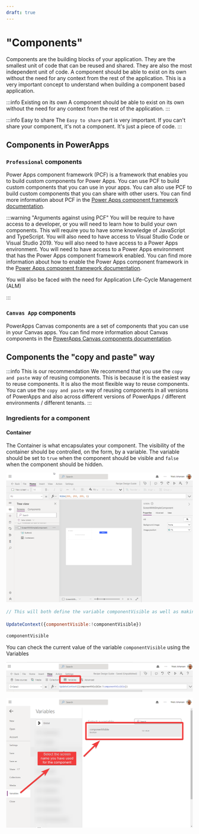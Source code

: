 ```yaml
---
draft: true
---
```

# "Components"

Components are the building blocks of your application. They are the smallest unit of code that can be reused and shared. They are also the most independent unit of code. A component should be able to exist on its own without the need for any context from the rest of the application. This is a very important concept to understand when building a component based application.

:::info Existing on its own
A component should be able to exist on its own without the need for any context from the rest of the application.
:::

:::info Easy to share
The `Easy to share` part is very important. If you can't share your component, it's not a component. It's just a piece of code. 
:::



## Components in PowerApps

### `Professional` components

Power Apps component framework (PCF) is a framework that enables you to build custom components for Power Apps. You can use PCF to build custom components that you can use in your apps. You can also use PCF to build custom components that you can share with other users. You can find more information about PCF in the [Power Apps component framework documentation](https://learn.microsoft.com/en-us/power-apps/developer/component-framework/overview).

:::warning "Arguments against using PCF"
You will be require to have access to a developer, or you will need to learn how to build your own components. This will require you to have some knowledge of JavaScript and TypeScript. You will also need to have access to Visual Studio Code or Visual Studio 2019. You will also need to have access to a Power Apps environment. You will need to have access to a Power Apps environment that has the Power Apps component framework enabled. You can find more information about how to enable the Power Apps component framework in the [Power Apps component framework documentation](https://docs.microsoft.com/en-us/powerapps/developer/component-framework/enable-pcf).

You will also be faced with the need for  Application Life-Cycle Management (ALM)

:::

### `Canvas App` components
PowerApps Canvas components are a set of components that you can use in your Canvas apps. You can find more information about Canvas components in the [PowerApps Canvas components documentation](https://learn.microsoft.com/en-us/power-apps/maker/canvas-apps/create-component).




## Components the "copy and paste" way
:::info This is our recommendation
We recommend that you use the `copy and paste` way of reusing components. This is because it is the easiest way to reuse components. It is also the most flexible way to reuse components. You can use the `copy and paste` way of reusing components in all versions of PowerApps and also across different versions of PowerApps  / different environments / different tenants.
:::

### Ingredients for a component

#### Container
The Container is what encapsulates your component. The visibility of the container should be controlled, on the form, by a variable. The variable should be set to `true` when the component should be visible and `false` when the component should be hidden.

![](2022-10-30-10-03-18.png)

```javascript title="Button: OnSelect"
// This will both define the variable componentVisible as well as making it become true if it was false and vice versa

UpdateContext({componentVisible:!componentVisible})
```  

```javascript title="Container: Visible"
componentVisible
```  

You can check the current value of the variable `componentVisible` using the Variables

![](2022-10-30-10-06-08.png)

![](2022-10-30-10-08-34.png)